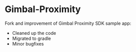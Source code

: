 # Gimbal-Proximity

Fork and improvement of Gimbal Proximity SDK sample app:

* Cleaned up the code
* Migrated to gradle
* Minor bugfixes
